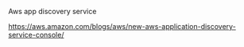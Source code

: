 Aws app discovery service

https://aws.amazon.com/blogs/aws/new-aws-application-discovery-service-console/
